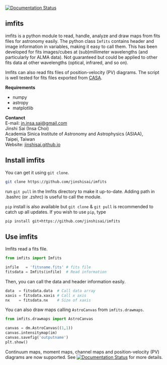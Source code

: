 [![Documentation Status](https://readthedocs.org/projects/imfits/badge/?version=latest)](https://imfits.readthedocs.io/en/latest/?badge=latest)


imfits
-----------------------
imfits is a python module to read, handle, analyze and draw maps from fits files for astronomy easily. The python class `Imfits` contains header and image information in variables, making it easy to call them. This has been developed for fits images/cubes at (sub)millimeter wavelengths (and particularly for ALMA data). Not guaranteed but could be applied to other fits data at other wavelengths (optical, infrared, and so on).

Imfits can also read fits files of position-velocity (PV) diagrams. The script is well tested for fits files exported from [CASA](https://casa.nrao.edu).

**Requirements**

- numpy
- astropy
- matplotlib


**Contanct**  
E-mail: jn.insa.sai@gmail.com  
Jinshi Sai (Insa Choi)  
Academia Sinica Institute of Astronomy and Astrophysics (ASIAA),  
Taipei, Taiwan  
Website: [jinshisai.github.io](https://jinshisai.github.io)


Install imfits
----
You can get it using `git clone`.

```bash
git clone https://github.com/jinshisai/imfits
```
run `git pull` in the Imfits directory to make it up-to-date. Adding path in .bashrc (or .zshrc) is useful to call the module.


`pip` install is also available but `git clone` & `git pull` is recommended to catch up all updates. If you wish to use `pip`, type


```bash
pip install git+https://github.com/jinshisai/imfits
```



Use imfits
---------------

Imfits read a fits file.

```python
from imfits import Imfits

infile   = 'fitsname.fits' # fits file
fitsdata = Imfits(infile)  # Read information
```

Then, you can call the data and header information easily.

```python
data  = fitsdata.data  # Call data array
xaxis = fitsdata.xaxis # Call x axis
nx    = fitsdata.nx    # Size of xaxis
```

You can also draw maps calling `AstroCanvas` from `imfits.drawmaps`.

```python
from imfits.drawmaps import AstroCanvas

canvas = dm.AstroCanvas((1,1))
canvas.intensitymap(im)
canvas.savefig('outputname')
plt.show()
```

Continuum maps, moment maps, channel maps and position-velocity (PV) diagrams are now supported. See [![Documentation Status](https://readthedocs.org/projects/imfits/badge/?version=latest)](https://imfits.readthedocs.io/en/latest/?badge=latest) for more details.